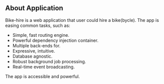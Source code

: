 
## About Application

Bike-hire is a web application that user could hire a bike(bycle). The app is easing common tasks, such as:

- Simple, fast routing engine.
- Powerful dependency injection container.
- Multiple back-ends for.
- Expressive, intuitive.
- Database agnostic.
- Robust background job processing.
- Real-time event broadcasting.

The app is accessible and powerful.
